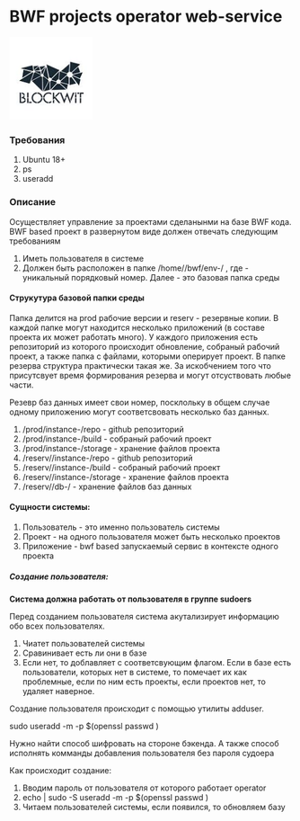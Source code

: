 # BWF projects operator web-service
![BWF](logo.png "BWF")

### Требования
1. Ubuntu 18+
2. ps
3. useradd

### Описание

Осуществляет управление за проектами сделанынми на базе BWF кода.
BWF based проект в развернутом виде должен отвечать следующим требованиям

1. Иметь пользователя в системе <user>
2. Должен быть расположен в папке /home/<user>/bwf/env-<project-number>/ , где <project-number> - уникальный порядковый номер. Далее - это базовая папка среды

#### Струкутура базовой папки среды
Папка делится на prod рабочие версии и reserv - резервные копии. В каждой папке
могут находится несколько приложений (в составе проекта их может работать много). 
У каждого приложения есть репозиторий из которого происходит обновление, собраный рабочий проект,
а также папка с файлами, которыми оперирует проект. В папке резерва структура практически такая же.
За искобчением того что присутсвует время <datetime> формирования резерва и могут отсуствовать любые
части. 

Резевр баз данных имеет свои номер, посклольку в общем случае одному приложению могут соответсвовать 
несколько баз данных.

1. /prod/instance-<app-number>/repo - github репозиторий 
2. /prod/instance-<app-number>/build - собраный рабочий проект
3. /prod/instance-<app-number>/storage - хранение файлов проекта
4. /reserv/<datetime>/instance-<app-number>/repo - github репозиторий 
5. /reserv/<datetime>/instance-<app-number>/build - собраный рабочий проект
6. /reserv/<datetime>/instance-<app-number>/storage - хранение файлов проекта
7. /reserv/<datetime>/db-<db-number>/ - хранение файлов баз данных

#### Сущности системы:
1. Пользователь - это именно пользователь системы
2. Проект - на одного пользователя может быть несколько проектов
3. Приложение - bwf based запускаемый сервис в контексте одного проекта

##### Создание пользователя:

__Система должна работать от пользователя в группе sudoers__

Перед созданием пользователя система акутализирует информацию обо всех пользователях.
1. Чиатет пользователей системы
2. Сравинивает есть ли они в базе 
3. Если нет, то доблавляет с соответсвующим флагом. Если в базе есть пользователи, которых нет в системе, то помечает их как проблемные, если по ним есть проекты, если проектов нет, то удаляет наверное.

Создание пользователя происходит с помощью утилиты adduser. 

sudo useradd -m -p $(openssl passwd <password>) <username>  

Нужно найти способ шифровать на стороне бэкенда. 
А также способ исполнять комманды добавления пользователя без пароля судоера

Как происходит создание:
1. Вводим пароль от пользователя от которого работает operator
2. echo <operatoruserpassword> | sudo -S useradd -m -p $(openssl passwd <password>) <user>
3. Читаем пользователей системы, если появился, то обновляем базу


